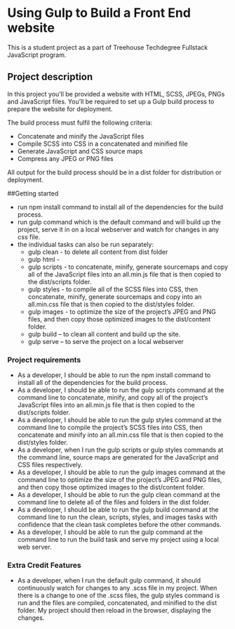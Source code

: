 # Using Gulp to Build a Front End website
This is a student project as a part of Treehouse Techdegree Fullstack JavaScript program.




## Project description
In this project you’ll be provided a website with HTML, SCSS, JPEGs, PNGs and JavaScript files. You’ll be required to set up a Gulp build process to prepare the website for deployment.

The build process must fulfil the following criteria:
* Concatenate and minify the JavaScript files
* Compile SCSS into CSS in a concatenated and minified file
* Generate JavaScript and CSS source maps
* Compress any JPEG or PNG files

All output for the build process should be in a dist folder for distribution or deployment.

##Getting started
* run npm install command to install all of the dependencies for the build process.
* run gulp command which is the default command and will build up the project, serve it in on a local webserver and watch for changes in any css file.
* the individual tasks can also be run separately:
	* gulp clean - to delete all content from dist folder
	* gulp html -
	* gulp scripts - to concatenate, minify, generate sourcemaps and copy all of the JavaScript files into an all.min.js file that is then copied to the dist/scripts folder.
	* gulp styles - to compile all of the SCSS files into CSS, then concatenate, minify, generate sourcemaps and copy into an all.min.css file that is then copied to the dist/styles folder.
	* gulp images - to optimize the size of the project’s JPEG and PNG files, and then copy those optimized images to the dist/content folder.
	* gulp build – to clean all content and build up the site.
	* gulp serve – to serve the project on a local webserver


### Project requirements
* As a developer, I should be able to run the npm install command to install all of the dependencies for the build process.
* As a developer, I should be able to run the gulp scripts command at the command line to concatenate, minify, and copy all of the project’s JavaScript files into an all.min.js file that is then copied to the dist/scripts folder.
* As a developer, I should be able to run the gulp styles command at the command line to compile the project’s SCSS files into CSS, then concatenate and minify into an all.min.css file that is then copied to the dist/styles folder.
* As a developer, when I run the gulp scripts or gulp styles commands at the command line, source maps are generated for the JavaScript and CSS files respectively.
* As a developer, I should be able to run the gulp images command at the command line to optimize the size of the project’s JPEG and PNG files, and then copy those optimized images to the dist/content folder.
* As a developer, I should be able to run the gulp clean command at the command line to delete all of the files and folders in the dist folder.
* As a developer, I should be able to run the gulp build command at the command line to run the clean, scripts, styles, and images tasks with confidence that the clean task completes before the other commands.
* As a developer, I should be able to run the gulp command at the command line to run the build task and serve my project using a local web server.

### Extra Credit Features
* As a developer, when I run the default gulp command, it should continuously watch for changes to any .scss file in my project. When there is a change to one of the .scss files, the gulp styles command is run and the files are compiled, concatenated, and minified to the dist folder. My project should then reload in the browser, displaying the changes.
